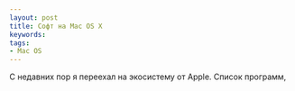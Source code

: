 ```yaml
---
layout: post
title: Софт на Mac OS X
keywords:
tags:
- Mac OS
---
```


С недавних пор я переехал на экосистему от Apple.
Список программ,